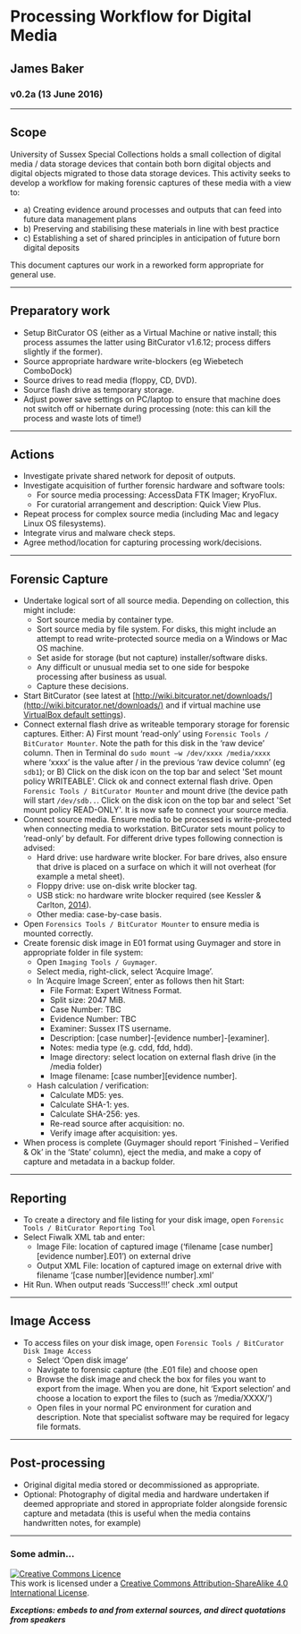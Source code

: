 # Processing Workflow for Digital Media

## James Baker

### v0.2a (13 June 2016)

______
## Scope

University of Sussex Special Collections holds a small collection of digital media / data storage devices that contain both born digital objects and digital objects migrated to those data storage devices. This activity seeks to develop a workflow for making forensic captures of these media with a view to:

- a) Creating evidence around processes and outputs that can feed into future data management plans
- b) Preserving and stabilising these materials in line with best practice
- c) Establishing a set of shared principles in anticipation of future born digital deposits

This document captures our work in a reworked form appropriate for general use.

______
## Preparatory work

- Setup BitCurator OS (either as a Virtual Machine or native install; this process assumes the latter using BitCurator v1.6.12; process differs slightly if the former).
- Source appropriate hardware write-blockers (eg Wiebetech ComboDock)
- Source drives to read media (floppy, CD, DVD).
- Source flash drive as temporary storage.
- Adjust power save settings on PC/laptop to ensure that machine does not switch off or hibernate during processing (note: this can kill the process and waste lots of time!)

______
## Actions

- Investigate private shared network for deposit of outputs.
- Investigate acquisition of further forensic hardware and software tools: 
	- For source media processing: AccessData FTK Imager; KryoFlux.
	- For curatorial arrangement and description: Quick View Plus.
- Repeat process for complex source media (including Mac and legacy Linux OS filesystems).
- Integrate virus and malware check steps.
- Agree method/location for capturing processing work/decisions.

______
## Forensic Capture

- Undertake logical sort of all source media. Depending on collection, this might include:
	- Sort source media by container type.
	- Sort source media by file system. For disks, this might include an attempt to read write-protected source media on a Windows or Mac OS machine.
	- Set aside for storage (but not capture) installer/software disks.
	- Any difficult or unusual media set to one side for bespoke processing after business as usual.
	- Capture these decisions.
- Start BitCurator (see latest at [http://wiki.bitcurator.net/downloads/](http://wiki.bitcurator.net/downloads/) and if virtual machine use [VirtualBox default settings](http://wiki.bitcurator.net/index.php?title=BitCurator_Virtual_Machine_Install)).
- Connect external flash drive as writeable temporary storage for forensic captures. Either: A) First mount ‘read-only’ using `Forensic Tools / BitCurator Mounter`. Note the path for this disk in the ‘raw device’ column. Then in Terminal do `sudo mount –w /dev/xxxx /media/xxxx` where ‘xxxx’ is the value after / in the previous ‘raw device column’ (eg `sdb1`); or B) Click on the disk icon on the top bar and select 'Set mount policy WRITEABLE'. Click ok and connect external flash drive. Open `Forensic Tools / BitCurator Mounter` and mount drive (the device path will start `/dev/sdb..`. Click on the disk icon on the top bar and select 'Set mount policy READ-ONLY'. It is now safe to connect your source media.
- Connect source media. Ensure media to be processed is write-protected when connecting media to workstation. BitCurator sets mount policy to ‘read-only’ by default. For different drive types following connection is advised:
	- Hard drive: use hardware write blocker. For bare drives, also ensure that drive is placed on a surface on which it will not overheat (for example a metal sheet).
	- Floppy drive: use on-disk write blocker tag.
	- USB stick: no hardware write blocker required (see Kessler & Carlton, [2014](http://ojs.jdfsl.org/index.php/jdfsl/article/view/249)).
	- Other media: case-by-case basis.
- Open `Forensics Tools / BitCurator Mounter` to ensure media is mounted correctly.
- Create forensic disk image in E01 format using Guymager and store in appropriate folder in file system:
	- Open `Imaging Tools / Guymager`.
	- Select media, right-click, select ‘Acquire Image’.
	- In ‘Acquire Image Screen’, enter as follows then hit Start:
		- File Format: Expert Witness Format.
		- Split size: 2047 MiB.
		- Case Number: TBC
		- Evidence Number: TBC
		- Examiner: Sussex ITS username.
		- Description: [case number]-[evidence number]-[examiner].
		- Notes: media type (e.g. cdd, fdd, hdd).
		- Image directory: select location on external flash drive (in the /media folder)
		- Image filename: [case number][evidence number].
	- Hash calculation / verification:
		- Calculate MD5: yes.
		- Calculate SHA-1: yes.
		- Calculate SHA-256: yes.
		- Re-read source after acquisition: no.
		- Verify image after acquisition: yes.
- When process is complete (Guymager should report ‘Finished – Verified & Ok’ in the ‘State’ column), eject the media, and make a copy of capture and metadata in a backup folder.

______
## Reporting

- To create a directory and file listing for your disk image, open `Forensic Tools / BitCurator Reporting Tool`
- Select Fiwalk XML tab and enter:
	- Image File: location of captured image (‘filename [case number][evidence number].E01’) on external drive
	- Output XML File: location of captured image on external drive with filename ‘[case number][evidence number].xml’
- Hit Run. When output reads ‘Success!!!’ check .xml output

______
## Image Access

- To access files on your disk image, open `Forensic Tools / BitCurator Disk Image Access`
	- Select ‘Open disk image’
	- Navigate to forensic capture (the .E01 file) and choose open
	- Browse the disk image and check the box for files you want to export from the image.  When you are done, hit ‘Export selection’ and choose a location to export the files to (such as ‘/media/XXXX/’)
	- Open files in your normal PC environment for curation and description. Note that specialist software may be required for legacy file formats.

______
## Post-processing

- Original digital media stored or decommissioned as appropriate. 
- Optional: Photography of digital media and hardware undertaken if deemed appropriate and stored in appropriate folder alongside forensic capture and metadata (this is useful when the media contains handwritten notes, for example)

____
### Some admin...

<a rel="license" href="http://creativecommons.org/licenses/by-sa/4.0/"><img alt="Creative Commons Licence" style="border-width:0" src="https://i.creativecommons.org/l/by-sa/4.0/88x31.png" /></a><br />This work is licensed under a <a rel="license" href="http://creativecommons.org/licenses/by-sa/4.0/">Creative Commons Attribution-ShareAlike 4.0 International License</a>.

***Exceptions: embeds to and from external sources, and direct quotations from speakers***
